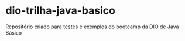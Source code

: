 # dio-trilha-java-basico
Repositório criado para testes e exemplos do bootcamp da DIO de Java Básico
